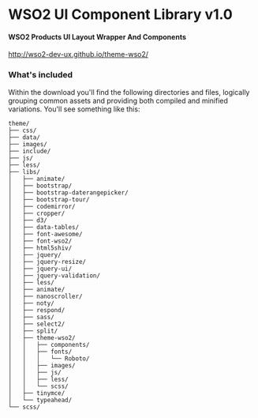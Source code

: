 # WSO2 UI Component Library v1.0

#### WSO2 Products UI Layout Wrapper And Components
http://wso2-dev-ux.github.io/theme-wso2/

### What's included

Within the download you'll find the following directories and files, logically grouping common assets and providing both compiled and minified variations. You'll see something like this:

```
theme/
├── css/
├── data/
├── images/
├── include/
├── js/
├── less/
├── libs/
│   ├── animate/
│   ├── bootstrap/
│   ├── bootstrap-daterangepicker/
│   ├── bootstrap-tour/
│   ├── codemirror/
│   ├── cropper/
│   ├── d3/
│   ├── data-tables/
│   ├── font-awesome/
│   ├── font-wso2/
│   ├── html5shiv/
│   ├── jquery/
│   ├── jquery-resize/
│   ├── jquery-ui/
│   ├── jquery-validation/
│   ├── less/
│   ├── animate/
│   ├── nanoscroller/
│   ├── noty/
│   ├── respond/
│   ├── sass/
│   ├── select2/
│   ├── split/
│   ├── theme-wso2/
│   │   ├── components/
│   │   ├── fonts/
│   │   │   └── Roboto/
│   │   ├── images/
│   │   ├── js/
│   │   ├── less/
│   │   └── scss/
│   ├── tinymce/
│   └── typeahead/
└── scss/
```
